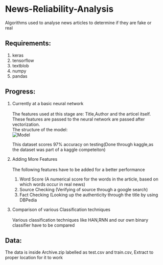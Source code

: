 # News-Reliability-Analysis
Algorithms used  to analyse news articles to determine if they are fake or real

## Requirements:
1. keras
2. tensorflow
3. textblob
4. numpy
5. pandas

## Progress:
1. Currently at a basic neural network<br/><br/>
   The features used at this stage are: Title,Author and the articel itself.<br/>
   These features are passed to the neural network are passed after vectorization.<br/>
   The structure of the model:<br/>
   ![Model](https://i.imgur.com/sXR8Zjs.png)
   
   This dataset scores 97% accuracy on testing(Done through kaggle,as the dataset was part of a kaggle competeiton)
2. Adding More Features<br/><br/>
   The following features have to be added for a better performance
   1. Word Score (A numerical score for the words in the article, based on which words occur in real news)
   2. Source Checking (Verifying of source through a google search)
   3. Fact Checking (Looking up the authenticity through the title by using DBPedia
3. Comparison of various Classification techniques<br/><br/>
   Various classification techniques like HAN,RNN and our own binary classifier have to be compared
   

## Data:

The data is inside Archive.zip labelled as test.csv and train.csv, Extract to proper location for it to work
